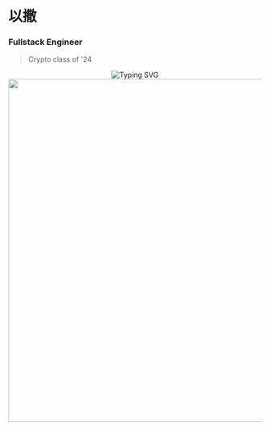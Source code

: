 # 以撒

### Fullstack Engineer

> Crypto class of '24

<div align="center">
    <img src="https://readme-typing-svg.herokuapp.com?font=Fira+Code&weight=500&size=25&duration=3000&pause=1000&color=FFFFFF&center=true&vCenter=true&random=false&width=500&height=70&lines=Web3+Developer;Software+Engineer;Cyber+Security;Robots_(WIP)" alt="Typing SVG" />
</div>

<div align="center">
   <img width="2053" height="684" alt="image" src="https://github.com/user-attachments/assets/f8fa745b-a4b2-4cb4-ba98-9a43d4c56726" />
</div>
